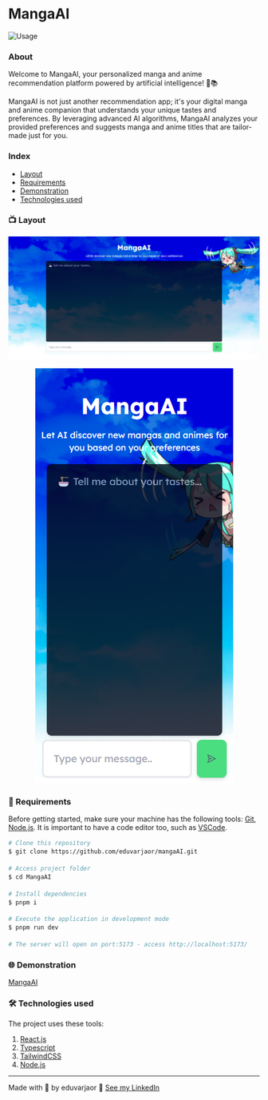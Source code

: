 # MangaAI

![Usage](/public/images/Usage.gif)

### About

Welcome to MangaAI, your personalized manga and anime recommendation platform powered by artificial intelligence! 🤖📚

MangaAI is not just another recommendation app; it's your digital manga and anime companion that understands your unique tastes and preferences. By leveraging advanced AI algorithms, MangaAI analyzes your provided preferences and suggests manga and anime titles that are tailor-made just for you.

### Index

- <a href="#📺-layout">Layout</a>
- <a href="#🧰-requirements">Requirements</a>
- <a href="#🌐-demonstration">Demonstration</a>
- <a href="#🛠️-technologies-used">Technologies used</a>

### 📺 Layout

<p align="center">
  <img src="public/images/PC.png" alt="PC">
</p>

<p align="center">
  <img src="public/images/Phone.png" alt="Phone">
</p>

### 🧰 Requirements

Before getting started, make sure your machine has the following tools: [Git](https://git-scm.com/), [Node.js](https://nodejs.org/en). It is important to have a code editor too, such as [VSCode](https://code.visualstudio.com/).

```bash
# Clone this repository
$ git clone https://github.com/eduvarjaor/mangaAI.git

# Access project folder
$ cd MangaAI

# Install dependencies
$ pnpm i

# Execute the application in development mode
$ pnpm run dev

# The server will open on port:5173 - access http://localhost:5173/
```

### 🌐 Demonstration

[MangaAI](https://mangaai.netlify.app/)

### 🛠️ Technologies used

The project uses these tools:

1. [React.js](https://legacy.reactjs.org/)
2. [Typescript](https://www.typescriptlang.org/docs/)
3. [TailwindCSS](https://tailwindcss.com/)
4. [Node.js](https://nodejs.org/en)

---

Made with 💙 by eduvarjaor 👋 [See my LinkedIn](https://www.linkedin.com/in/eduvarjaor/?locale=en_US)
